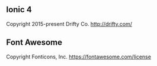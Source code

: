 ## Ionic 4
Copyright 2015-present Drifty Co.
http://drifty.com/

## Font Awesome
Copyright Fonticons, Inc.
https://fontawesome.com/license
